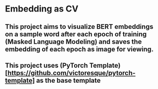 # Embedding as CV

## This project aims to visualize BERT embeddings on a sample word after each epoch of training (Masked Language Modeling) and saves the embedding of each epoch as image for viewing.

## This project uses (PyTorch Template)[https://github.com/victoresque/pytorch-template] as the base template
